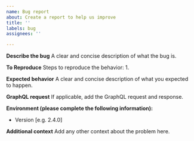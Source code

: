```yaml
---
name: Bug report
about: Create a report to help us improve
title: ''
labels: bug
assignees: ''

---
```


**Describe the bug**
A clear and concise description of what the bug is.

**To Reproduce**
Steps to reproduce the behavior:
1. 

**Expected behavior**
A clear and concise description of what you expected to happen.

**GraphQL request**
If applicable, add the GraphQL request and response.

**Environment (please complete the following information):**
 - Version [e.g. 2.4.0]

**Additional context**
Add any other context about the problem here.
